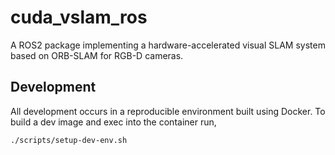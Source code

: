 # cuda_vslam_ros
A ROS2 package implementing a hardware-accelerated visual SLAM system based on ORB-SLAM for RGB-D cameras.

## Development
All development occurs in a reproducible environment built using Docker. To build a dev image and
exec into the container run,
```
./scripts/setup-dev-env.sh
```
